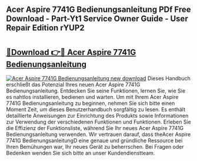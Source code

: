 ## Acer Aspire 7741G Bedienungsanleitung PDf Free Download - Part-Yt1 Service Owner Guide - User Repair Edition rYUP2

# <h2><a href="http://df15u1.blite.top/?on=Acer+Aspire+7741G+Bedienungsanleitung">🔗Download 👉🔴 Acer Aspire 7741G Bedienungsanleitung</a></h2>

[![Acer Aspire 7741G Bedienungsanleitung new download](https://i.imgur.com/lujVjoI.png)](http://df15u1.blite.top/?on=Acer+Aspire+7741G+Bedienungsanleitung)
Dieses Handbuch erschließt das Potenzial Ihres neuen Acer Aspire 7741G Bedienungsanleitung. Entdecken Sie seine Funktionen, lernen Sie, wie Sie es nahtlos installieren, bedienen und warten. Um mit Ihrem Acer Aspire 7741G Bedienungsanleitung zu beginnen, nehmen Sie sich bitte einen Moment Zeit, um dieses Benutzerhandbuch sorgfältig zu lesen. Es enthält detaillierte Anweisungen zur Einrichtung des Produkts sowie Informationen zur Verwendung der verschiedenen Funktionen und Funktionen. Erleben Sie die Effizienz der Funktionsliste, während Sie Ihr neues Acer Aspire 7741G Bedienungsanleitung verwenden. Wir vertrauen darauf, dass theAcer Aspire 7741G BedienungsanleitungD eine genaue und gründliche Ressource bei Ihren Bemühungen war, Ihr neues Gerät zu beherrschen. Bei Fragen oder Bedenken wenden Sie sich bitte an unser Kundendienstteam.
